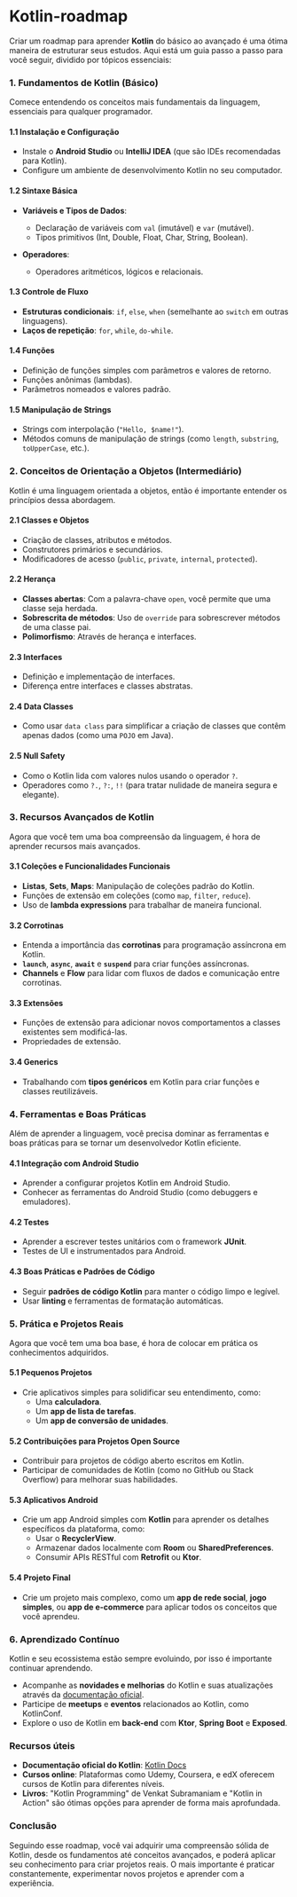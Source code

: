 # Kotlin-roadmap

Criar um roadmap para aprender **Kotlin** do básico ao avançado é uma ótima maneira de estruturar seus estudos. Aqui está um guia passo a passo para você seguir, dividido por tópicos essenciais:

### **1. Fundamentos de Kotlin (Básico)**
Comece entendendo os conceitos mais fundamentais da linguagem, essenciais para qualquer programador. 

#### **1.1 Instalação e Configuração**
- Instale o **Android Studio** ou **IntelliJ IDEA** (que são IDEs recomendadas para Kotlin).
- Configure um ambiente de desenvolvimento Kotlin no seu computador.

#### **1.2 Sintaxe Básica**
- **Variáveis e Tipos de Dados**:
  - Declaração de variáveis com `val` (imutável) e `var` (mutável).
  - Tipos primitivos (Int, Double, Float, Char, String, Boolean).
  
- **Operadores**:
  - Operadores aritméticos, lógicos e relacionais.

#### **1.3 Controle de Fluxo**
- **Estruturas condicionais**: `if`, `else`, `when` (semelhante ao `switch` em outras linguagens).
- **Laços de repetição**: `for`, `while`, `do-while`.

#### **1.4 Funções**
- Definição de funções simples com parâmetros e valores de retorno.
- Funções anônimas (lambdas).
- Parâmetros nomeados e valores padrão.

#### **1.5 Manipulação de Strings**
- Strings com interpolação (`"Hello, $name!"`).
- Métodos comuns de manipulação de strings (como `length`, `substring`, `toUpperCase`, etc.).

### **2. Conceitos de Orientação a Objetos (Intermediário)**
Kotlin é uma linguagem orientada a objetos, então é importante entender os princípios dessa abordagem.

#### **2.1 Classes e Objetos**
- Criação de classes, atributos e métodos.
- Construtores primários e secundários.
- Modificadores de acesso (`public`, `private`, `internal`, `protected`).

#### **2.2 Herança**
- **Classes abertas**: Com a palavra-chave `open`, você permite que uma classe seja herdada.
- **Sobrescrita de métodos**: Uso de `override` para sobrescrever métodos de uma classe pai.
- **Polimorfismo**: Através de herança e interfaces.

#### **2.3 Interfaces**
- Definição e implementação de interfaces.
- Diferença entre interfaces e classes abstratas.

#### **2.4 Data Classes**
- Como usar `data class` para simplificar a criação de classes que contêm apenas dados (como uma `POJO` em Java).

#### **2.5 Null Safety**
- Como o Kotlin lida com valores nulos usando o operador `?`.
- Operadores como `?.`, `?:`, `!!` (para tratar nulidade de maneira segura e elegante).

### **3. Recursos Avançados de Kotlin**
Agora que você tem uma boa compreensão da linguagem, é hora de aprender recursos mais avançados.

#### **3.1 Coleções e Funcionalidades Funcionais**
- **Listas**, **Sets**, **Maps**: Manipulação de coleções padrão do Kotlin.
- Funções de extensão em coleções (como `map`, `filter`, `reduce`).
- Uso de **lambda expressions** para trabalhar de maneira funcional.

#### **3.2 Corrotinas**
- Entenda a importância das **corrotinas** para programação assíncrona em Kotlin.
- **`launch`**, **`async`**, **`await`** e **`suspend`** para criar funções assíncronas.
- **Channels** e **Flow** para lidar com fluxos de dados e comunicação entre corrotinas.

#### **3.3 Extensões**
- Funções de extensão para adicionar novos comportamentos a classes existentes sem modificá-las.
- Propriedades de extensão.

#### **3.4 Generics**
- Trabalhando com **tipos genéricos** em Kotlin para criar funções e classes reutilizáveis.

### **4. Ferramentas e Boas Práticas**
Além de aprender a linguagem, você precisa dominar as ferramentas e boas práticas para se tornar um desenvolvedor Kotlin eficiente.

#### **4.1 Integração com Android Studio**
- Aprender a configurar projetos Kotlin em Android Studio.
- Conhecer as ferramentas do Android Studio (como debuggers e emuladores).
  
#### **4.2 Testes**
- Aprender a escrever testes unitários com o framework **JUnit**.
- Testes de UI e instrumentados para Android.
  
#### **4.3 Boas Práticas e Padrões de Código**
- Seguir **padrões de código Kotlin** para manter o código limpo e legível.
- Usar **linting** e ferramentas de formatação automáticas.

### **5. Prática e Projetos Reais**
Agora que você tem uma boa base, é hora de colocar em prática os conhecimentos adquiridos.

#### **5.1 Pequenos Projetos**
- Crie aplicativos simples para solidificar seu entendimento, como:
  - Uma **calculadora**.
  - Um **app de lista de tarefas**.
  - Um **app de conversão de unidades**.

#### **5.2 Contribuições para Projetos Open Source**
- Contribuir para projetos de código aberto escritos em Kotlin.
- Participar de comunidades de Kotlin (como no GitHub ou Stack Overflow) para melhorar suas habilidades.

#### **5.3 Aplicativos Android**
- Crie um app Android simples com **Kotlin** para aprender os detalhes específicos da plataforma, como:
  - Usar o **RecyclerView**.
  - Armazenar dados localmente com **Room** ou **SharedPreferences**.
  - Consumir APIs RESTful com **Retrofit** ou **Ktor**.

#### **5.4 Projeto Final**
- Crie um projeto mais complexo, como um **app de rede social**, **jogo simples**, ou **app de e-commerce** para aplicar todos os conceitos que você aprendeu.

### **6. Aprendizado Contínuo**
Kotlin e seu ecossistema estão sempre evoluindo, por isso é importante continuar aprendendo.

- Acompanhe as **novidades e melhorias** do Kotlin e suas atualizações através da [documentação oficial](https://kotlinlang.org/docs/home.html).
- Participe de **meetups** e **eventos** relacionados ao Kotlin, como KotlinConf.
- Explore o uso de Kotlin em **back-end** com **Ktor**, **Spring Boot** e **Exposed**.

### **Recursos úteis**
- **Documentação oficial do Kotlin**: [Kotlin Docs](https://kotlinlang.org/docs/home.html)
- **Cursos online**: Plataformas como Udemy, Coursera, e edX oferecem cursos de Kotlin para diferentes níveis.
- **Livros**: "Kotlin Programming" de Venkat Subramaniam e "Kotlin in Action" são ótimas opções para aprender de forma mais aprofundada.

### **Conclusão**
Seguindo esse roadmap, você vai adquirir uma compreensão sólida de Kotlin, desde os fundamentos até conceitos avançados, e poderá aplicar seu conhecimento para criar projetos reais. O mais importante é praticar constantemente, experimentar novos projetos e aprender com a experiência.
